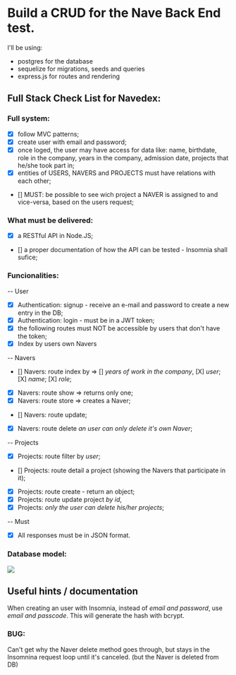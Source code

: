 # Build a CRUD for the Nave Back End test.

I'll be using:
* postgres for the database
* sequelize for migrations, seeds and queries
* express.js for routes and rendering

## Full Stack Check List for Navedex:

### Full system:
* [X] follow MVC patterns;
* [X] create user with email and password;
* [X] once loged, the user may have access for data like: name, birthdate, role in the company, years in the company, admission date, projects that he/she took part in;
* [X] entities of USERS, NAVERS and PROJECTS must have relations with each other;
* [] MUST: be possible to see wich project a NAVER is assigned to and vice-versa, based on the users request;

### What must be delivered:
* [X] a RESTful API in Node.JS;
* [] a proper documentation of how the API can be tested - Insomnia shall sufice;

### Funcionalities:
-- User
* [X] Authentication: signup - receive an e-mail and password to create a new entry in the DB;
* [X] Authentication: login - must be in a JWT token;
* [X] the following routes must NOT be accessible by users that don't have the token;
* [X] Index by users own Navers

-- Navers
* [] Navers: route index by => 
    [] *years of work in the company*, 
    [X] *user*;
    [X] *name*; 
    [X] *role*;
* [X] Navers: route show => returns only one;
* [X] Navers: route store => creates a Naver;
* [] Navers: route update;
* [X] Navers: route delete *an user can only delete it's own Naver*;

-- Projects
* [X] Projects: route filter by *user*;
* [] Projects: route detail a project (showing the Navers that participate in it);
* [X] Projects: route create - return an object;
* [X] Projects: route update project *by id*,
* [X] Projects: *only the user can delete his/her projects*;

-- Must
* [X] All responses must be in JSON format.

### Database model:
![](https://app.lucidchart.com/publicSegments/view/00a9616b-92ab-40f6-9858-ee027c8edfb4/image.png)

## Useful hints / documentation

  When creating an user with Insomnia, instead of *email and password*, use *email and passcode*.
  This will generate the hash with bcrypt.

### BUG:
  Can't get why the Naver delete method goes through, but stays in the Insomnina request loop until it's canceled. (but the Naver is deleted from DB)